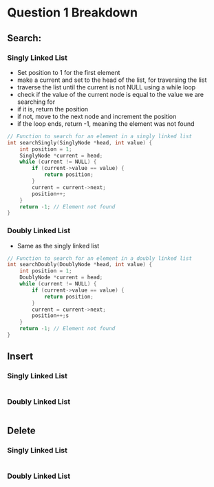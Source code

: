 # Question 1 Breakdown

## Search:

### Singly Linked List

- Set position to 1 for the first element
- make a current and set to the head of the list, for traversing the list
- traverse the list until the current is not NULL using a while loop
- check if the value of the current node is equal to the value we are searching for
- if it is, return the position
- if not, move to the next node and increment the position
- if the loop ends, return -1, meaning the element was not found

```c
// Function to search for an element in a singly linked list
int searchSingly(SinglyNode *head, int value) {
	int position = 1;
	SinglyNode *current = head;
	while (current != NULL) {
		if (current->value == value) {
			return position;
		}
		current = current->next;
		position++;
	}
	return -1; // Element not found
}
```

### Doubly Linked List

- Same as the singly linked list

```c
// Function to search for an element in a doubly linked list
int searchDoubly(DoublyNode *head, int value) {
	int position = 1;
	DoublyNode *current = head;
	while (current != NULL) {
		if (current->value == value) {
			return position;
		}
		current = current->next;
		position++;s
	}
	return -1; // Element not found
}
```

## Insert

### Singly Linked List

```c
```

### Doubly Linked List

```c
```

## Delete

### Singly Linked List

```c
```

### Doubly Linked List

```c
```